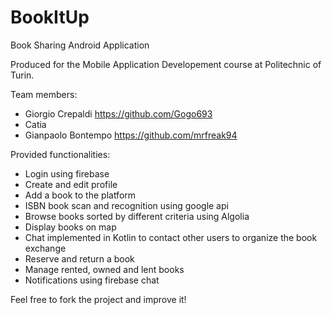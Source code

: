 # BookItUp
Book Sharing Android Application

Produced for the Mobile Application Developement course at Politechnic of Turin.

Team members: <br>
              <ul>
                <li> Giorgio Crepaldi https://github.com/Gogo693 </li>
                <li> Catia </li>
                <li> Gianpaolo Bontempo https://github.com/mrfreak94 </li>
              </ul>
            
Provided functionalities:
              <ul>
                <li> Login using firebase </li>
                <li> Create and edit profile </li>
                <li> Add a book to the platform </li>
                <li> ISBN book scan and recognition using google api</li>
                <li> Browse books sorted by different criteria using Algolia </li>
                <li> Display books on map</li>
                <li> Chat implemented in Kotlin to contact other users to organize the book exchange </li>
                <li> Reserve and return a book </li>
                <li> Manage rented, owned and lent books </li>
                <li> Notifications using firebase chat </li>
              </ul>

Feel free to fork the project and improve it!
